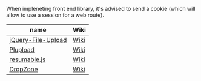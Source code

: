 When impleneting front end library, it's advised to send a cookie (which will allow to use a session for a web route).

| name | Wiki |
|---- |----|
| [jQuery-File-Upload](https://github.com/blueimp/jQuery-File-Upload) | [Wiki](https://github.com/pionl/laravel-chunk-upload/wiki/jquery-file-upload) |
| [Plupload](https://github.com/moxiecode/plupload) | [Wiki](https://github.com/pionl/laravel-chunk-upload/wiki/plupload) | 
| [resumable.js](https://github.com/23/resumable.js) | [Wiki](https://github.com/pionl/laravel-chunk-upload/wiki/resumable-js) | 
| [DropZone](https://gitlab.com/meno/dropzone/) | [Wiki](https://github.com/pionl/laravel-chunk-upload/wiki/dropzone) | 